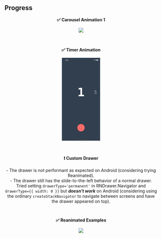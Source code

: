 ## Progress

<p align="center">
  <b>✅ Carousel Animation 1</b> <br><br>
  <img src='https://github.com/kylepham/RNAnimationExamples/blob/main/assets/gifs/carousel1.gif' width='25%' />
</p>

<br>

<p align="center">
  <b>✅ Timer Animation</b> <br><br>
  <img src='https://github.com/kylepham/RNAnimationExamples/blob/main/assets/gifs/timer.gif' width='25%' />
</p>

<br>

<p align="center">
  <b>❗️ Custom Drawer</b> <br><br>
  - The drawer is not performant as expected on Android (considering trying Reanimated). <br>
  - The drawer still has the slide-to-the-left behavior of a normal drawer. Tried setting <code>drawerType='permanent'</code> in RNDrawer.Navigator and <code>drawerType={{ width: 0 }}</code> but <b><i>doesn't work</i></b> on Android (considering using the ordinary <code>createStackNavigator</code> to navigate between screens and have the drawer appeared on top).
</p>

<br>

<p align="center">
  <b>✅ Reanimated Examples</b> <br><br>
  <img src='https://github.com/kylepham/RNAnimationExamples/blob/main/assets/gifs/reanimated.gif' width='25%' />
</p>
